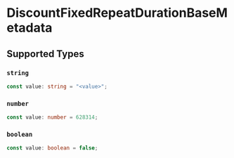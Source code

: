 # DiscountFixedRepeatDurationBaseMetadata


## Supported Types

### `string`

```typescript
const value: string = "<value>";
```

### `number`

```typescript
const value: number = 628314;
```

### `boolean`

```typescript
const value: boolean = false;
```

